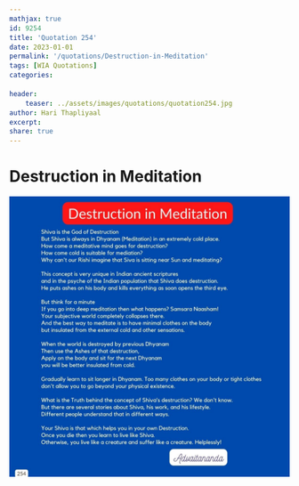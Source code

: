 ```yaml
---
mathjax: true
id: 9254
title: 'Quotation 254'
date: 2023-01-01
permalink: '/quotations/Destruction-in-Meditation'
tags: [WIA Quotations] 
categories: 

header:
    teaser: ../assets/images/quotations/quotation254.jpg
author: Hari Thapliyaal 
excerpt:
share: true 
---
```


# Destruction in Meditation

![Destruction in Meditation](../assets/images/quotations/quotation254.jpg)
